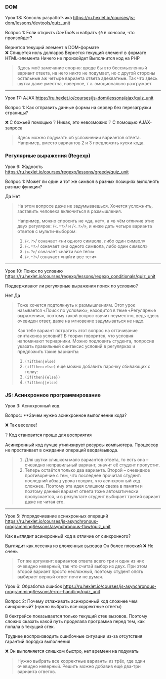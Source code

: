 ### DOM

Урок 18: Консоль разработчика
https://ru.hexlet.io/courses/js-dom/lessons/devtools/quiz_unit

Вопрос 1:
Если открыть _DevTools_ и набрать `$0` в консоли, что произойдет?

Вернется текущий элемент в DOM-формате\
❌ Спишется ноль долларов
Вернется текущий элемент в формате HTML-элемента
Ничего не произойдет
Выполнится код на PHP

> Здесь моё замечание спорно: вроде бы это бессмысленный вариант ответа, на него никто не подумает, но с другой стороны остальные аж четыре варианта ответа адекватные. Так что здесь шутка даже уместна, наверное, т.к. эмоционально разгружает.

---

Урок 17: AJAX
https://ru.hexlet.io/courses/js-dom/lessons/ajax/quiz_unit

Вопрос 1:
Как отправить данные формы на сервер без перезагрузки страницы?

❌ С божьей помощью
❔ Никак, это невозможно
❔ С помощью AJAX-запроса

> Здесь можно подумать об усложнении вариантов ответа. Например, вместо вариантов 2 и 3 предложить куски кода.




### Регулярные выражения (Regexp)

Урок 6: Жадность
https://ru.hexlet.io/courses/regexp/lessons/greedy/quiz_unit

Вопрос 1:
Может ли один и тот же символ в разных позициях выполнять разные функции?

Да
Нет

> На этом вопросе даже не задумываешься. Хочется усложнить, заставить человека включиться в размышления.
> 
> Например, можно спросить не «да, нет», а «в чём отличие этих двух регулярок: /`<.*?>`/ и /`<.?>`/», и ниже дать четыре варианта ответов с мульти-выбором:
> 1. /`<.?>`/ означает «ни одного символа, либо один символ»
> 2. /`<.*?>`/ означает «ни одного символа, либо один символ»
> 3. /`<.?>`/ означает «найти все теги»
> 4. /`<.*?>`/ означает «найти все теги»


---

Урок 10: Поиск по условию
https://ru.hexlet.io/courses/regexp/lessons/regexp_conditionals/quiz_unit

Поддерживают ли регулярные выражения поиск по условию?

Нет
Да

> Тоже хочется подтолкнуть к размышлениям. Этот урок называется «Поиск по условию», находится в теме «Регулярные выражения», поэтому такой вопрос звучит неуместно, ведь здесь очевиден ответ, даже на мгновение задумываться не надо.
> 
> Как тебе вариант потратить этот вопрос на оттачивание синтаксиса условий? В теории говорится, что условия напоминают тернарники. Можно подловить студента, попросив указать правильный синтаксис условий в регулярках и предложить такие варианты:
> 1. `(?ifthen|else)`
> 2. `(if?then:else)`
> ещё можно добавить парочку сбивающих с толку:
> 3. `(if{then}{else})`
> 4. `(?ifthen||else)`




### JS: Асинхронное программирование

Урок 3: Асинхронный код

Вопрос: **Зачем нужно асинхронное выполнение кода?

❌ Так веселее!

❔ Код становится проще для восприятия

Асинхронный код лучше утилизирует ресурсы компьютера. Процессор не простаивает в ожидании операций ввода/вывода.

> 1. Для шутки слишком мало вариантов ответа, то есть она – очевидно неправильный вариант, значит её студент пропустит.
> 2. Теперь остаётся только два варианта. Второй – очевидное противоречие с тем, что последнее прочитал студент: последний абзац урока говорит, что асинхронный код сложнее. Поэтому эта идея слишком свежа в памяти и поэтому данный вариант ответа тоже автоматически пропускается, и в результате студент выбирает третий вариант даже не читая его.

---

Урок 5: Упорядочивание асинхронных операций
https://ru.hexlet.io/courses/js-asynchronous-programming/lessons/asynchronous-flow/quiz_unit

Как выглядит асинхронный код в отличие от синхронного?

Выглядит как лесенка из вложенных вызовов
Он более плоский
❌ Не очень

> Тот же аргумент: вариантов ответа всего три и один из них очевидно неверный, так что считай выбор из двух. При этом второй вариант просто несложный, поэтому студент опять выбирает верный ответ почти не думая.



Урок 6: Обработка ошибок
https://ru.hexlet.io/courses/js-asynchronous-programming/lessons/error-handling/quiz_unit

Вопрос 2: Почему отлаживать асинхронный код сложнее чем синхронный?
(нужно выбрать все корректные ответы)

В бектрейсе показывается только текущий стек вызовов. Поэтому сложно сказать какой путь проделала программа перед тем, как попала в текущий стек.

Труднее воспроизводить ошибочные ситуации из-за отсутствия гарантий порядка выполнения

❌ Он выполняется слишком быстро, нет времени на подумать

> Нужно выбрать все корректные варианты из трёх, где один очевидно неверный.
> Решить можно добавив ещё два-три варианта ответов.
